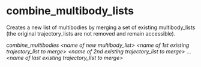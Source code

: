 <h1>combine_multibody_lists</h1>

Creates a new list of multibodies by merging a set of existing multibody\_lists (the original trajectory\_lists are not removed and remain accessible).

_combine_multibodies <name of new multibody\_list> <name of 1st existing trajectory\_list to merge> <name of 2nd existing trajectory\_list to merge> ... <name of last existing trajectory\_list to merge>_ 
